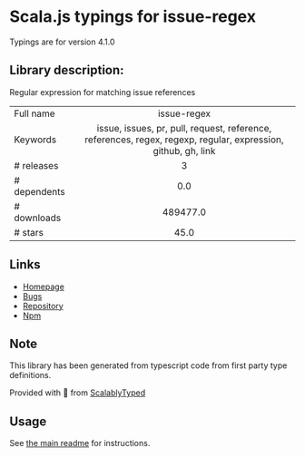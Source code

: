 
# Scala.js typings for issue-regex

Typings are for version 4.1.0

## Library description:
Regular expression for matching issue references

|                    |                 |
| ------------------ | :-------------: |
| Full name          | issue-regex |
| Keywords           | issue, issues, pr, pull, request, reference, references, regex, regexp, regular, expression, github, gh, link |
| # releases         | 3 |
| # dependents       | 0.0 |
| # downloads        | 489477.0 |
| # stars            | 45.0 |

## Links
- [Homepage](https://github.com/sindresorhus/issue-regex#readme)
- [Bugs](https://github.com/sindresorhus/issue-regex/issues)
- [Repository](https://github.com/sindresorhus/issue-regex)
- [Npm](https://www.npmjs.com/package/issue-regex)
    


## Note
This library has been generated from typescript code from first party type definitions.

Provided with :purple_heart: from [ScalablyTyped](https://github.com/oyvindberg/ScalablyTyped)

## Usage
See [the main readme](../../readme.md) for instructions.


